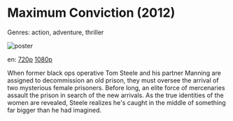 # Maximum Conviction (2012)

Genres: action, adventure, thriller

![poster](http://image.tmdb.org/t/p/w500/ccwbJ27wPv66Qhgp1sFpyfUbbG3.jpg)

en:
  [720p](magnet:?xt=urn:btih:638080D0C71661D686B354B52663942BD69CD056&tr=udp://glotorrents.pw:6969/announce&tr=udp://tracker.opentrackr.org:1337/announce&tr=udp://torrent.gresille.org:80/announce&tr=udp://tracker.openbittorrent.com:80&tr=udp://tracker.coppersurfer.tk:6969&tr=udp://tracker.leechers-paradise.org:6969&tr=udp://p4p.arenabg.ch:1337&tr=udp://tracker.internetwarriors.net:1337)
  [1080p](magnet:?xt=urn:btih:CDB6275FE4CF185EDEAA2F26C60DD861FE8331C4&tr=udp://glotorrents.pw:6969/announce&tr=udp://tracker.opentrackr.org:1337/announce&tr=udp://torrent.gresille.org:80/announce&tr=udp://tracker.openbittorrent.com:80&tr=udp://tracker.coppersurfer.tk:6969&tr=udp://tracker.leechers-paradise.org:6969&tr=udp://p4p.arenabg.ch:1337&tr=udp://tracker.internetwarriors.net:1337)
  


When former black ops operative Tom Steele and his partner Manning are assigned to decommission an old prison, they must oversee the arrival of two mysterious female prisoners. Before long, an elite force of mercenaries assault the prison in search of the new arrivals. As the true identities of the women are revealed, Steele realizes he's caught in the middle of something far bigger than he had imagined.